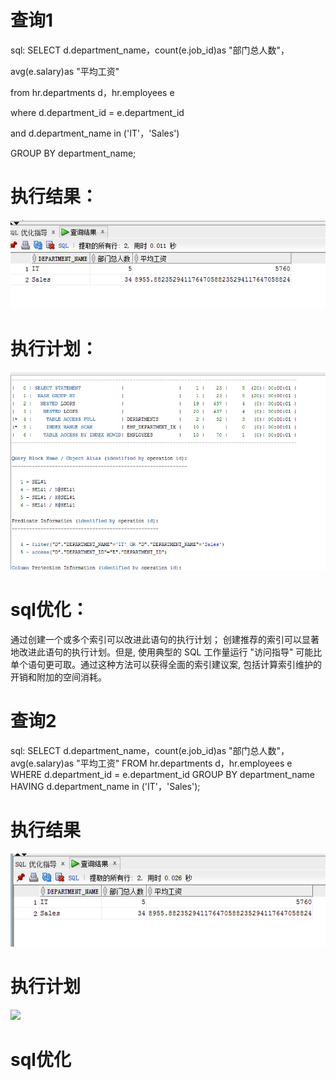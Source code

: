 # 查询1
sql:
SELECT d.department_name，count(e.job_id)as "部门总人数"，

avg(e.salary)as "平均工资"

from hr.departments d，hr.employees e

where d.department_id = e.department_id

and d.department_name in ('IT'，'Sales')

GROUP BY department_name;
# 执行结果：
![Image text](../image/1.png)
# 执行计划：
![Image text](../image/2.png)
# sql优化：

通过创建一个或多个索引可以改进此语句的执行计划；  创建推荐的索引可以显著地改进此语句的执行计划。但是, 使用典型的 SQL 工作量运行 "访问指导"
可能比单个语句更可取。通过这种方法可以获得全面的索引建议案, 包括计算索引维护的开销和附加的空间消耗。
# 查询2
sql:
SELECT d.department_name，count(e.job_id)as "部门总人数"，
avg(e.salary)as "平均工资"
FROM hr.departments d，hr.employees e
WHERE d.department_id = e.department_id
GROUP BY department_name
HAVING d.department_name in ('IT'，'Sales');
# 执行结果
![](../image/3.png)
# 执行计划
![](../image/4,png)
# sql优化

